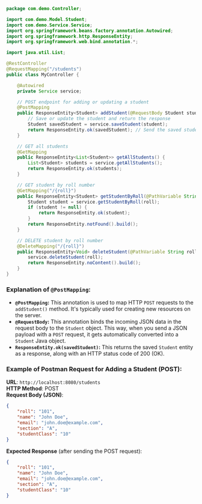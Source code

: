 

```java
package com.demo.Controller;

import com.demo.Model.Student;
import com.demo.Service.Service;
import org.springframework.beans.factory.annotation.Autowired;
import org.springframework.http.ResponseEntity;
import org.springframework.web.bind.annotation.*;

import java.util.List;

@RestController
@RequestMapping("/students")
public class MyController {

    @Autowired
    private Service service;

    // POST endpoint for adding or updating a student
    @PostMapping
    public ResponseEntity<Student> addStudent(@RequestBody Student student) {
        // Save or update the student and return the response
        Student savedStudent = service.saveStudent(student);
        return ResponseEntity.ok(savedStudent); // Send the saved student back in the response
    }

    // GET all students
    @GetMapping
    public ResponseEntity<List<Student>> getAllStudents() {
        List<Student> students = service.getAllStudents();
        return ResponseEntity.ok(students);
    }

    // GET student by roll number
    @GetMapping("/{roll}")
    public ResponseEntity<Student> getStudentByRoll(@PathVariable String roll) {
        Student student = service.getStudentByRoll(roll);
        if (student != null) {
            return ResponseEntity.ok(student);
        }
        return ResponseEntity.notFound().build();
    }

    // DELETE student by roll number
    @DeleteMapping("/{roll}")
    public ResponseEntity<Void> deleteStudent(@PathVariable String roll) {
        service.deleteStudent(roll);
        return ResponseEntity.noContent().build();
    }
}
```

### Explanation of `@PostMapping`:

- **`@PostMapping`:** This annotation is used to map HTTP `POST` requests to the `addStudent()` method. It's typically used for creating new resources on the server.
- **`@RequestBody`:** This annotation binds the incoming JSON data in the request body to the `Student` object. This way, when you send a JSON payload with a `POST` request, it gets automatically converted into a `Student` Java object.
- **`ResponseEntity.ok(savedStudent)`:** This returns the saved `Student` entity as a response, along with an HTTP status code of 200 (OK).

### Example of Postman Request for Adding a Student (POST):

**URL**: `http://localhost:8080/students`  
**HTTP Method**: POST  
**Request Body (JSON)**:
```json
{
    "roll": "101",
    "name": "John Doe",
    "email": "john.doe@example.com",
    "section": "A",
    "studentClass": "10"
}
```

**Expected Response** (after sending the POST request):

```json
{
    "roll": "101",
    "name": "John Doe",
    "email": "john.doe@example.com",
    "section": "A",
    "studentClass": "10"
}
```